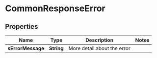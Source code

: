 

# CommonResponseError

## Properties

Name | Type | Description | Notes
------------ | ------------- | ------------- | -------------
**sErrorMessage** | **String** | More detail about the error | 





